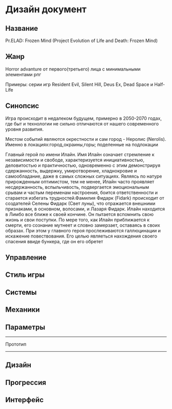 # Дизайн документ
## Название

Pr.ELAD: Frozen Mind (Project Evolution of Life and Death: Frozen Mind)

## Жанр

Horror advanture от первого(третьего) лица с минимальными элементами рпг

Примеры: серии игр Resident Evil, Silent Hill, Deus Ex, Dead Space и Half-Life

## Синопсис

Игра происходит в недалеком будущем, примерно в 2050-2070 годах, где быт и технологии не сильно отличаются от нашего современного уровня развития.

Местом событий являются окрестности и сам город - Неролис (Nerolis). Именно в локациях:город,окраины,горы; поделенные на подлокации

Главный герой по имени Илайн. Имя Илайн означает стремление к независимости и свободе, характеризуется инициативностью, деловитостью и практичностью, одновременно с этим демонстрируя сдержанность, выдержку, умиротворение, хладнокровие и самообладание, даже в самых сложных ситуациях. Являясь по натуре прирожденным оптимистом, тем не менее, Илайн часто проявляет несдержанность, вспыльчивость, подвергается эмоциональным срывам и частым переменам настроения, боится ответственности и старается избегать трудностей.Фамилия Фидарк (Fidark) происходит от создателей Селены Фидарк (Свет луны), что отражается внешними признаками, в основном, волосами, и Лазаря Фидарк. Илайн находится в Лимбо все ближе к своей кончине. Он пытается вспомнить свою жизнь и свои поступки. По мере того, как Илайн приближается к смерти, его сознание мутнеет и словно замерзает, оставаясь в своих образах. При этом у главного героя прослеживаются галлюцинации и искажение повествования. Его целью являеться нахождения своего спасения ввиде бункера, где он его обретет

## Управление

## Стиль игры

## Системы

## Механики

## Параметры

***
Прототип
***

## Дизайн

## Прогрессия 

## Интерфейс